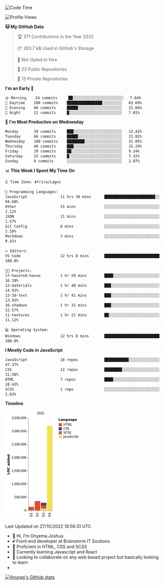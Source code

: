 <!--START_SECTION:waka-->
![Code Time](http://img.shields.io/badge/Code%20Time-6%20hrs%2028%20mins-blue)

![Profile Views](http://img.shields.io/badge/Profile%20Views-67-blue)

**🐱 My GitHub Data** 

> 🏆 371 Contributions in the Year 2022
 > 
> 📦 263.7 kB Used in GitHub's Storage 
 > 
> 🚫 Not Opted to Hire
 > 
> 📜 23 Public Repositories 
 > 
> 🔑 13 Private Repositories  
 > 
**I'm an Early 🐤** 

```text
🌞 Morning    24 commits     ██░░░░░░░░░░░░░░░░░░░░░░░   7.64% 
🌆 Daytime    200 commits    ████████████████░░░░░░░░░   63.69% 
🌃 Evening    68 commits     █████░░░░░░░░░░░░░░░░░░░░   21.66% 
🌙 Night      22 commits     █░░░░░░░░░░░░░░░░░░░░░░░░   7.01%

```
📅 **I'm Most Productive on Wednesday** 

```text
Monday       39 commits     ███░░░░░░░░░░░░░░░░░░░░░░   12.42% 
Tuesday      66 commits     █████░░░░░░░░░░░░░░░░░░░░   21.02% 
Wednesday    100 commits    ████████░░░░░░░░░░░░░░░░░   31.85% 
Thursday     48 commits     ███░░░░░░░░░░░░░░░░░░░░░░   15.29% 
Friday       29 commits     ██░░░░░░░░░░░░░░░░░░░░░░░   9.24% 
Saturday     23 commits     █░░░░░░░░░░░░░░░░░░░░░░░░   7.32% 
Sunday       9 commits      ░░░░░░░░░░░░░░░░░░░░░░░░░   2.87%

```


📊 **This Week I Spent My Time On** 

```text
⌚︎ Time Zone: Africa/Lagos

💬 Programming Languages: 
JavaScript               11 hrs 30 mins      ███████████████████████░░   94.68% 
Other                    15 mins             ░░░░░░░░░░░░░░░░░░░░░░░░░   2.12% 
JSON                     11 mins             ░░░░░░░░░░░░░░░░░░░░░░░░░   1.57% 
Git Config               8 mins              ░░░░░░░░░░░░░░░░░░░░░░░░░   1.18% 
Markdown                 3 mins              ░░░░░░░░░░░░░░░░░░░░░░░░░   0.41%

🔥 Editors: 
VS Code                  12 hrs 8 mins       █████████████████████████   100.0%

🐱‍💻 Projects: 
17-haunted-house         1 hr 59 mins        ████░░░░░░░░░░░░░░░░░░░░░   16.39% 
12-materials             1 hr 48 mins        ███░░░░░░░░░░░░░░░░░░░░░░   14.91% 
13-3d-text               1 hr 41 mins        ███░░░░░░░░░░░░░░░░░░░░░░   13.92% 
16-shadows               1 hr 31 mins        ███░░░░░░░░░░░░░░░░░░░░░░   12.57% 
11-textures              1 hr 21 mins        ██░░░░░░░░░░░░░░░░░░░░░░░   11.12%

💻 Operating System: 
Windows                  12 hrs 8 mins       █████████████████████████   100.0%

```

**I Mostly Code in JavaScript** 

```text
JavaScript               18 repos            ███████████░░░░░░░░░░░░░░   47.37% 
CSS                      12 repos            ████████░░░░░░░░░░░░░░░░░   31.58% 
HTML                     7 repos             ████░░░░░░░░░░░░░░░░░░░░░   18.42% 
SCSS                     1 repo              ░░░░░░░░░░░░░░░░░░░░░░░░░   2.63%

```


**Timeline**

![Chart not found](https://raw.githubusercontent.com/the-officialjosh/the-officialjosh/main/charts/bar_graph.png) 


 Last Updated on 27/10/2022 18:56:31 UTC
<!--END_SECTION:waka-->


- 👋 Hi, I’m Onyema Joshua
- 💕 Front end developer at Brainstorm IT Soutions
- 👀 Proficient  in HTML, CSS and SCSS
- 🌱 Currently learning Javascript and React
- 💞️ Looking to collaborate on any web based project but basically looking to learn
- 
[![Anurag's GitHub stats](https://github-readme-stats.vercel.app/api?username=the-officialjosh&count_private=true&show_icons=true&theme=tokyonight)](https://github.com/anuraghazra/github-readme-stats) 
<!---
the-officialjosh/the-officialjosh is a ✨ special ✨ repository because its `README.md` (this file) appears on your GitHub profile.
You can click the Preview link to take a look at your change.
--->
